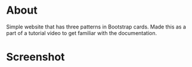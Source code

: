 # About
Simple website that has three patterns in Bootstrap cards. Made this as a part of a tutorial video to get familiar with the documentation.

# Screenshot